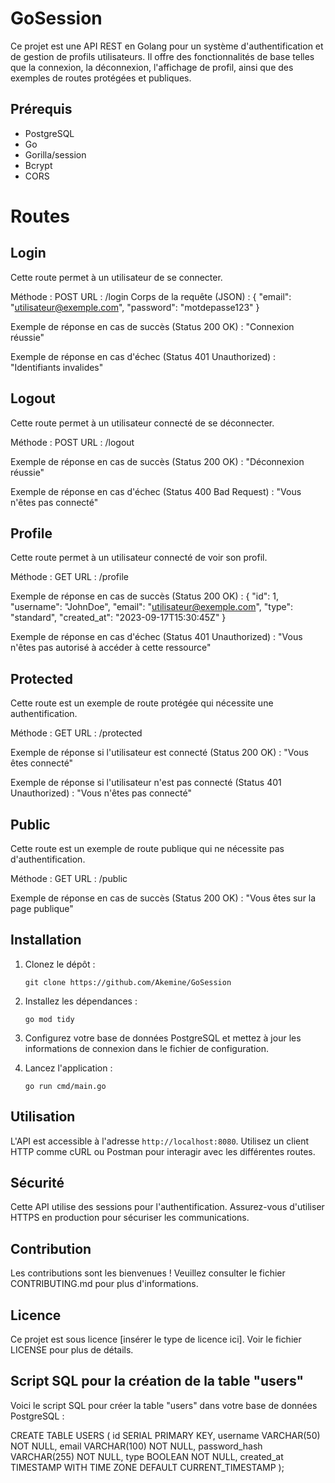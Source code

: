 # GoSession

Ce projet est une API REST en Golang pour un système d'authentification et de gestion de profils utilisateurs. Il offre des fonctionnalités de base telles que la connexion, la déconnexion, l'affichage de profil, ainsi que des exemples de routes protégées et publiques.

## Prérequis
- PostgreSQL
- Go
- Gorilla/session
- Bcrypt
- CORS

# Routes

## Login
Cette route permet à un utilisateur de se connecter.

Méthode : POST
URL : /login
Corps de la requête (JSON) :
{
    "email": "utilisateur@exemple.com",
    "password": "motdepasse123"
}

Exemple de réponse en cas de succès (Status 200 OK) :
"Connexion réussie"

Exemple de réponse en cas d'échec (Status 401 Unauthorized) :
"Identifiants invalides"

## Logout
Cette route permet à un utilisateur connecté de se déconnecter.

Méthode : POST
URL : /logout

Exemple de réponse en cas de succès (Status 200 OK) :
"Déconnexion réussie"

Exemple de réponse en cas d'échec (Status 400 Bad Request) :
"Vous n'êtes pas connecté"

## Profile
Cette route permet à un utilisateur connecté de voir son profil.

Méthode : GET
URL : /profile

Exemple de réponse en cas de succès (Status 200 OK) :
{
    "id": 1,
    "username": "JohnDoe",
    "email": "utilisateur@exemple.com",
    "type": "standard",
    "created_at": "2023-09-17T15:30:45Z"
}

Exemple de réponse en cas d'échec (Status 401 Unauthorized) :
"Vous n'êtes pas autorisé à accéder à cette ressource"

## Protected
Cette route est un exemple de route protégée qui nécessite une authentification.

Méthode : GET
URL : /protected

Exemple de réponse si l'utilisateur est connecté (Status 200 OK) :
"Vous êtes connecté"

Exemple de réponse si l'utilisateur n'est pas connecté (Status 401 Unauthorized) :
"Vous n'êtes pas connecté"

## Public
Cette route est un exemple de route publique qui ne nécessite pas d'authentification.

Méthode : GET
URL : /public

Exemple de réponse en cas de succès (Status 200 OK) :
"Vous êtes sur la page publique"

## Installation

1. Clonez le dépôt :
   ```
   git clone https://github.com/Akemine/GoSession
   ```

2. Installez les dépendances :
   ```
   go mod tidy
   ```

3. Configurez votre base de données PostgreSQL et mettez à jour les informations de connexion dans le fichier de configuration.

4. Lancez l'application :
   ```
   go run cmd/main.go
   ```

## Utilisation

L'API est accessible à l'adresse `http://localhost:8080`. Utilisez un client HTTP comme cURL ou Postman pour interagir avec les différentes routes.

## Sécurité

Cette API utilise des sessions pour l'authentification. Assurez-vous d'utiliser HTTPS en production pour sécuriser les communications.

## Contribution

Les contributions sont les bienvenues ! Veuillez consulter le fichier CONTRIBUTING.md pour plus d'informations.

## Licence

Ce projet est sous licence [insérer le type de licence ici]. Voir le fichier LICENSE pour plus de détails.


## Script SQL pour la création de la table "users"

Voici le script SQL pour créer la table "users" dans votre base de données PostgreSQL :

CREATE TABLE USERS (
    id SERIAL PRIMARY KEY,
    username VARCHAR(50) NOT NULL,
    email VARCHAR(100) NOT NULL,
    password_hash VARCHAR(255) NOT NULL,
    type BOOLEAN NOT NULL,
    created_at TIMESTAMP WITH TIME ZONE DEFAULT CURRENT_TIMESTAMP
);





